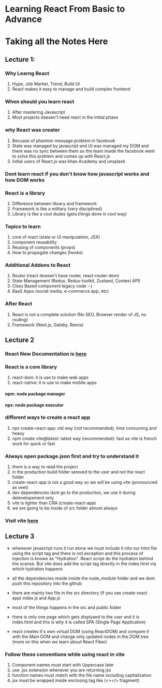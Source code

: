 # Learning React From Basic to Advance

# Taking all the Notes Here

## Lecture 1:
### Why Learng React
1) Hype, Job Market, Trend, Build UI
2) React makes it easy to manage and build complex frontend

### When should you learn react
1) After mastering Javascript
2) Most projects doesen't need react in the initial phase

### why React was creater
1) Becuase of phantom message problem in facebook
2) State was managed by javascript and UI was managed my DOM and there was no sync between them so the team inside the facebook went to solve this problem and comes up with React.js
3) Initial users of React.js was khan Academy and unsplash

### Dont learn react if you don't know how javascript works and how DOM works

### React is a library
1) Difference between library and framework
2) Framework is like a military (very disciplined)
3) Library is like a cool dudes (gets things done in cool way)

### Topics to learn
1) core of react (state or UI manipulation, JSX)
2) component reusability
3) Reusing of components (props)
4) How to propogate changes (hooks)

### Additional Addons to React
1) Router (react doesen't have router, react-router-dom)
2) State Management (Redux, Redux-toolkit, Zustand, Context API)
3) Class Based component legacy code :-(
4) BaaS Apps (social media, e-commerce app, etc)

### After React
1) React is not a complete solution (No SEO, Browser render of JS, no routing)
2) Framework (Next.js, Gatsby, Remix)

## Lecture 2

### React New Documentation is [here](https://react.dev/)

### React is a core library
1) react-dom: it is use to make web apps
2) react-native: it is use to make mobile apps

#### npm: node package manager
#### npx: node package executor

### different ways to create a react app
1) npx create-react-app: old way (not recommended), time consuming and heavy
2) npm create vite@latest: latest way (recommended): fast as vite is french work for quick or fast

### Always open package.json first and try to understand it
1) there is a way to read the project
2) in the production build folder sereved to the user and not the react folder
3) create-react-app is not a good way so we will be using vite (pronounced as veet)
4) dev dependencies dont go to the production, we use it during delevelopement only
5) vite is lighter than CRA (create-react-app)
6) we are going to be inside of src folder almost always


### Visit vite [here](https://vitejs.dev/)

## Lecture 3
- whenever javascript runs it run alone we must include it into our html file using the script tag and there is not exception and this process of injection is known as "Hydration". React script do the hydration behind the scense. But vite does add the script tag directly in the index.html via which hydration happens

- all the dependencies reside inside the node_module folder and we dont push this repository into the github

- there are mainly two file in the src directory (if you use create-react app) index.js and App.js

- most of the things happens in the src and public folder

- there is only one page which gets displyaed to the user and it is index.html and this is why it is called SPA (Single Page Application)

- react creates it's own virtual DOM (using ReactDOM) and compare it with the Main DOM and change only updated nodes in the DOM tree (more on this when we learn about React Fiber)

### Follow these conventions while using react in vite
1) Component names must start with Uppercase later
2) use .jsx extension whenever you are returning jsx
3) function names must match with the file name including capitalization
4) jsx must be wrapped inside enclosing tag like (<></> fragment)